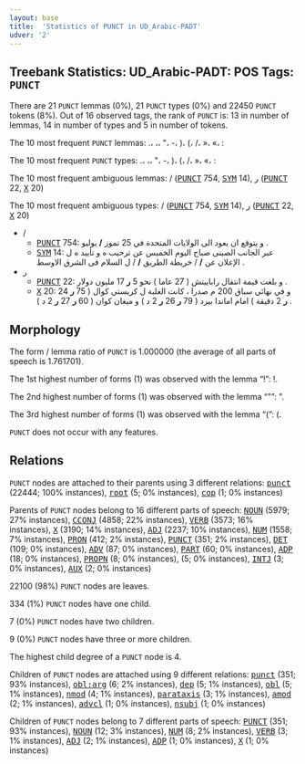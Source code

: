 ```yaml
---
layout: base
title:  'Statistics of PUNCT in UD_Arabic-PADT'
udver: '2'
---
```


## Treebank Statistics: UD_Arabic-PADT: POS Tags: `PUNCT`

There are 21 `PUNCT` lemmas (0%), 21 `PUNCT` types (0%) and 22450 `PUNCT` tokens (8%).
Out of 16 observed tags, the rank of `PUNCT` is: 13 in number of lemmas, 14 in number of types and 5 in number of tokens.

The 10 most frequent `PUNCT` lemmas: .، ،، "، -، )، (، /، »، «، :

The 10 most frequent `PUNCT` types:  .، ،، "، -، )، (، /، »، «، :

The 10 most frequent ambiguous lemmas: / (<tt><a href="ar_padt-pos-PUNCT.html">PUNCT</a></tt> 754, <tt><a href="ar_padt-pos-SYM.html">SYM</a></tt> 14), ر (<tt><a href="ar_padt-pos-PUNCT.html">PUNCT</a></tt> 22, <tt><a href="ar_padt-pos-X.html">X</a></tt> 20)

The 10 most frequent ambiguous types:  / (<tt><a href="ar_padt-pos-PUNCT.html">PUNCT</a></tt> 754, <tt><a href="ar_padt-pos-SYM.html">SYM</a></tt> 14), ر (<tt><a href="ar_padt-pos-PUNCT.html">PUNCT</a></tt> 22, <tt><a href="ar_padt-pos-X.html">X</a></tt> 20)


* /
  * <tt><a href="ar_padt-pos-PUNCT.html">PUNCT</a></tt> 754: و يتوقع ان يعود الى الولايات المتحدة في 25 تموز <b>/</b> يوليو .
  * <tt><a href="ar_padt-pos-SYM.html">SYM</a></tt> 14: عبر الجانب الصينى صباح اليوم الخميس عن ترحيب ه و تأييد ه ل الإعلان عن <b>/</b> / خريطة الطريق <b>/</b> / ل السلام فى الشرق الاوسط .
* ر
  * <tt><a href="ar_padt-pos-PUNCT.html">PUNCT</a></tt> 22: و بلغت قيمة انتقال راباييتش ( 27 عاما ) نحو 5 <b>ر</b> 17 مليون دولار .
  * <tt><a href="ar_padt-pos-X.html">X</a></tt> 20: و في نهائي سباق 200 م صدرا ، كانت الغلبة ل كريستي كوال ( 75 <b>ر</b> 24 <b>ر</b> 2 دقيقة ) امام اماندا بيرد ( 79 <b>ر</b> 26 <b>ر</b> 2 د ) و ميغان كوان ( 60 <b>ر</b> 27 <b>ر</b> 2 د ) .

## Morphology

The form / lemma ratio of `PUNCT` is 1.000000 (the average of all parts of speech is 1.761701).

The 1st highest number of forms (1) was observed with the lemma “!”: !.

The 2nd highest number of forms (1) was observed with the lemma “"”: ".

The 3rd highest number of forms (1) was observed with the lemma “(”: (.

`PUNCT` does not occur with any features.


## Relations

`PUNCT` nodes are attached to their parents using 3 different relations: <tt><a href="ar_padt-dep-punct.html">punct</a></tt> (22444; 100% instances), <tt><a href="ar_padt-dep-root.html">root</a></tt> (5; 0% instances), <tt><a href="ar_padt-dep-cop.html">cop</a></tt> (1; 0% instances)

Parents of `PUNCT` nodes belong to 16 different parts of speech: <tt><a href="ar_padt-pos-NOUN.html">NOUN</a></tt> (5979; 27% instances), <tt><a href="ar_padt-pos-CCONJ.html">CCONJ</a></tt> (4858; 22% instances), <tt><a href="ar_padt-pos-VERB.html">VERB</a></tt> (3573; 16% instances), <tt><a href="ar_padt-pos-X.html">X</a></tt> (3190; 14% instances), <tt><a href="ar_padt-pos-ADJ.html">ADJ</a></tt> (2237; 10% instances), <tt><a href="ar_padt-pos-NUM.html">NUM</a></tt> (1558; 7% instances), <tt><a href="ar_padt-pos-PRON.html">PRON</a></tt> (412; 2% instances), <tt><a href="ar_padt-pos-PUNCT.html">PUNCT</a></tt> (351; 2% instances), <tt><a href="ar_padt-pos-DET.html">DET</a></tt> (109; 0% instances), <tt><a href="ar_padt-pos-ADV.html">ADV</a></tt> (87; 0% instances), <tt><a href="ar_padt-pos-PART.html">PART</a></tt> (60; 0% instances), <tt><a href="ar_padt-pos-ADP.html">ADP</a></tt> (18; 0% instances), <tt><a href="ar_padt-pos-PROPN.html">PROPN</a></tt> (8; 0% instances),  (5; 0% instances), <tt><a href="ar_padt-pos-INTJ.html">INTJ</a></tt> (3; 0% instances), <tt><a href="ar_padt-pos-AUX.html">AUX</a></tt> (2; 0% instances)

22100 (98%) `PUNCT` nodes are leaves.

334 (1%) `PUNCT` nodes have one child.

7 (0%) `PUNCT` nodes have two children.

9 (0%) `PUNCT` nodes have three or more children.

The highest child degree of a `PUNCT` node is 4.

Children of `PUNCT` nodes are attached using 9 different relations: <tt><a href="ar_padt-dep-punct.html">punct</a></tt> (351; 93% instances), <tt><a href="ar_padt-dep-obl-arg.html">obl:arg</a></tt> (6; 2% instances), <tt><a href="ar_padt-dep-dep.html">dep</a></tt> (5; 1% instances), <tt><a href="ar_padt-dep-obl.html">obl</a></tt> (5; 1% instances), <tt><a href="ar_padt-dep-nmod.html">nmod</a></tt> (4; 1% instances), <tt><a href="ar_padt-dep-parataxis.html">parataxis</a></tt> (3; 1% instances), <tt><a href="ar_padt-dep-amod.html">amod</a></tt> (2; 1% instances), <tt><a href="ar_padt-dep-advcl.html">advcl</a></tt> (1; 0% instances), <tt><a href="ar_padt-dep-nsubj.html">nsubj</a></tt> (1; 0% instances)

Children of `PUNCT` nodes belong to 7 different parts of speech: <tt><a href="ar_padt-pos-PUNCT.html">PUNCT</a></tt> (351; 93% instances), <tt><a href="ar_padt-pos-NOUN.html">NOUN</a></tt> (12; 3% instances), <tt><a href="ar_padt-pos-NUM.html">NUM</a></tt> (8; 2% instances), <tt><a href="ar_padt-pos-VERB.html">VERB</a></tt> (3; 1% instances), <tt><a href="ar_padt-pos-ADJ.html">ADJ</a></tt> (2; 1% instances), <tt><a href="ar_padt-pos-ADP.html">ADP</a></tt> (1; 0% instances), <tt><a href="ar_padt-pos-X.html">X</a></tt> (1; 0% instances)

